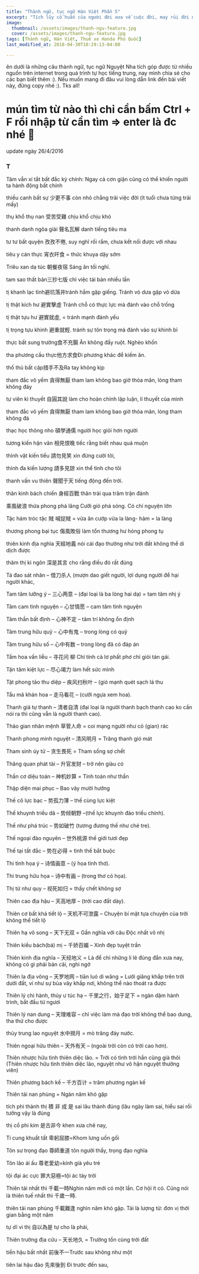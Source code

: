 ```yaml
---
title: "Thành ngữ, tục ngữ Hán Việt Phần 5"
excerpt: "Tích lũy cổ huấn của người đời xưa về cuộc đời, may rủi đời người. phần kế tiếp sưu tầm."
image:
  thumbnail: /assets/images/thanh-ngu-feature.jpg
  cover: /assets/images/thanh-ngu-feature.jpg
tags: [Thành ngữ, Hán Việt, Thuê xe Honda Phú Quốc]
last_modified_at: 2018-04-30T10:29:13-04:00

---
```


ên dưới là những câu thành ngữ, tục ngữ Nguyệt Nha tích góp được từ nhiều nguồn trên internet trong quá trình tự học tiếng trung, nay mình chia sẻ cho các bạn biết thêm :). Nếu muốn mang đi đâu vui lòng dẫn link đến bài viết này, đừng copy nhé :). Tks all!
 

mún tìm từ nào thì chỉ cần bấm Ctrl + F rồi nhập từ cần tìm => enter là đc nhé 🙂
=====================================

 

update ngày 26/4/2016
 
### T
 

Tâm vẫn xí tắt bất đắc kỳ chính: Ngay cả cơn giận cũng có thể khiến người ta hành động bất chính

thiếu canh bất sự 少更不事 còn nhỏ chẳng trải việc đời (ít tuổi chưa từng trải mấy)

thụ khổ thụ nan 受苦受難 chịu khổ chịu khó

thanh danh ngõa giải 聲名瓦解 danh tiếng tiêu ma

tư tư bất quyện 孜孜不倦, suy nghĩ rối rắm, chưa kết nối được với nhau

tiêu y cán thực 宵衣旰食 = thức khuya dậy sớm

Triêu xan dạ túc 朝餐夜宿 Sáng ăn tối nghỉ.

tam sao thất bản三抄七版 chỉ việc tái bản nhiều lần

tị khanh lạc tỉnh避坑落井tránh hầm gặp giếng. Tránh vỏ dưa gặp vỏ dừa

tị thật kích hư 避實擊虛 Tránh chỗ có thực lực mà đánh vào chỗ trống

tị thật tựu hư 避實就虛, = tránh mạnh đánh yếu

tị trọng tựu khinh 避重就輕. tránh sự tôn trọng mà đánh vào sự khinh bỉ

thực bất sung trường食不充腸 Ăn không đầy ruột. Nghèo khốn

tha phương cầu thực他方求食Đi phương khác để kiếm ăn.

thố thủ bất cập措手不及Ra tay không kịp

tham đắc vô yếm 貪得無厭 tham lam không bao giờ thỏa mãn, lòng tham không đáy

tự viên kì thuyết 自圓其說 làm cho hoàn chỉnh lập luận, lí thuyết của mình

tham đắc vô yếm 貪得無厭 tham lam không bao giờ thỏa mãn, lòng tham không đá

thạc học thông nho 碩學通儒 người học giỏi hơn người

tương kiến hận vãn 相見恨晚 tiếc rằng biết nhau quá muộn

thỉnh vật kiến tiếu 請勿見笑 xin đừng cười tôi,

thỉnh đa kiến lượng 請多見諒 xin thể tình cho tôi

thanh vấn vu thiên 聲聞于天 tiếng động đến trời.

thân kinh bách chiến 身經百戰 thân trải qua trăm trận đánh

乘風破浪 thừa phong phá lãng Cưỡi gió phá sóng. Có chí nguyện lớn

Tặc hảm tróc tặc 賊 喊捉賊 = vừa ăn cướp vừa la làng- hảm = la làng

thương phong bại tục 傷風敗俗 làm tổn thương hư hỏng phong tụ

thiên kinh địa nghĩa 天經地義 nói cái đạo thường như trời đất không thể di dịch được

thâm thị kì ngôn 深是其言 cho rằng điều đó rất đúng

Tá đao sát nhân – 借刀杀人 (mượn dao giết người, lợi dụng người để hại người khác,

Tam tâm lưỡng ý – 三心两意 – (đại loại là ba lòng hai dạ) = tam tâm nhị ý

Tâm cam tình nguyện – 心甘情愿 – cam tâm tình nguyện

Tâm thần bất định – 心神不定 – tâm trí không ổn định

Tâm trung hữu quỷ – 心中有鬼 – trong lòng có quỷ

Tâm trung hữu số – 心中有数 – trong lòng đã có đáp án

Tầm hoa vấn liễu – 寻花问 柳 Chỉ tính cà lơ phất phơ chỉ giỏi tán gái.

Tận tâm kiệt lực – 尽心竭力 làm hết sức mình

Tật phong tảo thu diệp – 疾风扫秋叶 – (gió mạnh quét sạch lá thu

Tẩu mã khán hoa – 走马看花 – (cưỡi ngựa xem hoa).

Thanh giả tự thanh – 清者自清 (đại loại là người thanh bạch thanh cao ko cần nói ra thì cũng vẫn là người thanh cao).

Thảo gian nhân mệnh 草菅人命 = coi mạng người như cỏ (gian) rác

Thanh phong minh nguyệt – 清风明月 = Trăng thanh gió mát

Tham sinh úy tử – 贪生畏死 = Tham sống sợ chết

Thăng quan phát tài – 升官发财 – trở nên giàu có

Thần cơ diệu toán – 神机妙算 = Tính toán như thần

Thập diện mai phục – Bao vây mười hướng

Thế cô lực bạc – 势孤力薄 – thế cùng lực kiệt

Thế khuynh triều dã – 势倾朝野 –(thế lực khuynh đảo triều chính).

Thế như phá trúc – 势如破竹 (tương đương thế như chẻ tre).

Thế ngoại đào nguyên – 世外桃源 thế giới tươi đẹp

Thế tại tất đắc – 势在必得 = tình thế bắt buộc

Thi tình họa ý – 诗情画意 – (ý họa tình thơ).

Thi trung hữu họa – 诗中有画 – (trong thơ có họa).

Thị tử như quy – 视死如归 = thấy chết không sợ

Thiên cao địa hậu – 天高地厚 – (trời cao đất dày).

Thiên cơ bất khả tiết lộ – 天机不可泄露 – Chuyện bí mật tựa chuyện của trời không thể tiết lộ

Thiên hạ vô song – 天下无双 = Gần nghĩa với câu Độc nhất vô nhị

Thiên kiều bách(bá) mị – 千娇百媚 – Xinh đẹp tuyệt trần

Thiên kinh địa nghĩa – 天经地义 = Là để chỉ những lí lẽ đúng đắn xưa nay, không có gì phải bàn cãi, nghi ngờ

Thiên la địa võng – 天罗地网 – tiān luó dì wǎng = Lưới giăng khắp trên trời dưới đất, ví như sự bủa vây khắp nơi, không thể nào thoát ra được

Thiên lý chi hành, thủy ư túc hạ – 千里之行，始于足下 = ngàn dặm hành trình, bắt đầu từ ngươi

Thiên lý nan dung – 天理难容 – chỉ việc làm mà đạo trời không thể bao dung, tha thứ cho được

thủy trung lao nguyệt 水中撈月 = mò trăng đáy nước.

Thiên ngoại hữu thiên – 天外有天 – (ngoài trời còn có trời cao hơn).

Thiên nhược hữu tình thiên diệc lão. = Trời có tình trời hẳn cũng già thôi (Thiên nhược hữu tình thiên diệc lão, nguyệt như vô hận nguyệt thường viên)

Thiên phương bách kế – 千方百计 = trăm phương ngàn kế

Thiên tải nan phùng = Ngàn năm khó gặp

tích phi thành thị 積 非 成 是 sai lâu thành đúng (lâu ngày làm sai, hiểu sai rồi tưởng vậy là đúng

thị cổ phi kim 是古非今 khen xưa chê nay,

Ti cung khuất tất 卑躬屈膝=Khom lưng uốn gối

Tôn sư trọng đạo 尊師重道 tôn người thầy, trọng đạo nghĩa

Tôn lão ái ấu 尊老愛幼=kính già yêu trẻ

tội đại ác cực 罪大惡極=tội ác tày trời

Thiên tải nhất thì 千載一時Nghìn năm mới có một lần. Cơ hội ít có. Cũng nói là thiên tuế nhất thì 千歲一時.

thiên tải nan phùng 千載難逢 nghìn năm khó gặp. Tải là lượng từ: đơn vị thời gian bằng một năm

tự dĩ vi thị 自以為是 tự cho là phải,

Thiên trường địa cửu – 天长地久 = Trường tồn cùng trời đất

tiền hậu bất nhất 前後不一Trước sau không như một

tiên lai hậu đáo 先來後到 Đi trước đến sau,
